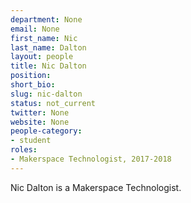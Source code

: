 ```yaml
---
department: None
email: None
first_name: Nic
last_name: Dalton
layout: people
title: Nic Dalton
position:
short_bio:
slug: nic-dalton
status: not_current
twitter: None
website: None
people-category:
- student
roles:
- Makerspace Technologist, 2017-2018
---
```

Nic Dalton is a Makerspace Technologist.
